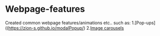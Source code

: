 # Webpage-features

Created common webpage features/animations etc.. such as:
  1.[Pop-ups]((https://zion-s.github.io/modalPopup/)
  2.[Image carousels](https://zion-s.github.io/imageCarousel/)
